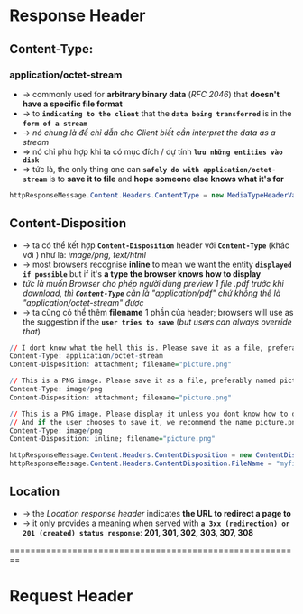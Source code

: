 # Response Header

## Content-Type: 

### application/octet-stream
* -> commonly used for **arbitrary binary data** (_RFC 2046_) that **doesn't have a specific file format**
* -> to **`indicating to the client`** that the **`data being transferred`** is in the **`form of a stream`**
* -> _nó chung là để chỉ dẫn cho Client biết cần interpret the data as a stream_
* => nó chỉ phù hợp khi ta có mục đích / dự tính **`lưu những entities vào disk`** 
* => tức là, the only thing one can **`safely do with application/octet-stream`** is to **save it to file** and **hope someone else knows what it's for**

```c#
httpResponseMessage.Content.Headers.ContentType = new MediaTypeHeaderValue("application/octet-stream");
```

## Content-Disposition
* -> ta có thể kết hợp **`Content-Disposition`** header với **`Content-Type`** (khác với ) như là: _image/png, text/html_ 
* -> most browsers recognise **inline** to mean we want the entity **`displayed if possible`** but if it's **a type the browser knows how to display**
* _tức là muốn Browser cho phép người dùng preview 1 file .pdf trước khi download, thì **`Content-Type`** cần là "application/pdf" chứ không thể là "application/octet-stream" được_
* -> ta cũng có thể thêm **filename** 1 phần của header; browsers will use as the suggestion if the **`user tries to save`** (_but users can always override that_)

```r
// I dont know what the hell this is. Please save it as a file, preferably named picture.png:
Content-Type: application/octet-stream
Content-Disposition: attachment; filename="picture.png"

// This is a PNG image. Please save it as a file, preferably named picture.png:
Content-Type: image/png
Content-Disposition: attachment; filename="picture.png"

// This is a PNG image. Please display it unless you dont know how to display PNG images. 
// And if the user chooses to save it, we recommend the name picture.png for the file you save it as
Content-Type: image/png
Content-Disposition: inline; filename="picture.png"
```

```c#
httpResponseMessage.Content.Headers.ContentDisposition = new ContentDispositionHeaderValue("attachment");
httpResponseMessage.Content.Headers.ContentDisposition.FileName = "myfile.pdf";
```

## Location
* -> the _Location response header_ indicates **the URL to redirect a page to**
* -> it only provides a meaning when served with **`a 3xx (redirection) or 201 (created) status response`**: **201, 301, 302, 303, 307, 308**

========================================================
# Request Header